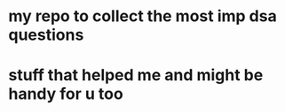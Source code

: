 # my repo to collect the most imp dsa questions 
# stuff that helped me and might be handy for u too 
